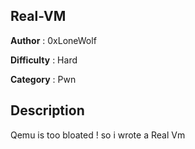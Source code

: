 ## Real-VM

**Author** : 0xLoneWolf

**Difficulty** : Hard

**Category** : Pwn

## Description

Qemu is too bloated ! so i wrote a  Real Vm
